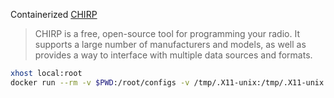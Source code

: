 Containerized [CHIRP](https://chirpmyradio.com/projects/chirp/wiki/Home)

> CHIRP is a free, open-source tool for programming your radio. It supports a large number of manufacturers and models, as well as provides a way to interface with multiple data sources and formats.

```bash
xhost local:root
docker run --rm -v $PWD:/root/configs -v /tmp/.X11-unix:/tmp/.X11-unix --group-add keep-groups --device=/dev/ttyUSB0 -e DISPLAY=$DISPLAY ghcr.io/mborgerson/containerized-chirp:main
```
